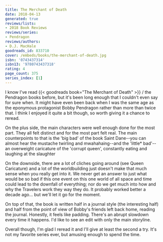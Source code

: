 ```yaml
---
title: The Merchant of Death
date: 2018-04-13
generated: true
reviews/lists:
- 2018 Book Reviews
reviews/series:
- Pendragon
reviews/authors:
- D.J. MacHale
goodreads_id: 833710
cover: /embeds/books/the-merchant-of-death.jpg
isbn: '0743437314'
isbn13: '9780743437318'
rating: 4
page_count: 375
series_index: [1]
---
```

I know I've read {{< goodreads book="The Merchant of Death" >}} / the Pendragon books before, but it's been long enough that I couldn't even say for sure when. It might have even been back when I was the same age as the eponymous protagonist Bobby Pendragon rather than more than twice that. I think I enjoyed it quite a bit though, so worth giving it a chance to reread.  

On the plus side, the main characters were well enough done for the most part. They all felt distinct and for the most part felt real. The main counterpoints to that is the 'big bad' of the book Saint Dane--you can almost hear the mustache twirling and mwahahaing--and the 'little* bad'--an overweight caricature of the 'corrupt queen', constantly eating and laughing at the slaughter  

<!--more-->

On the downside, there are a lot of cliches going around (see Queen Caricature) and a lot of the worldbuilding just doesn't make that much sense when you really get into it. We never get an answer to just what would be so bad if this one event on this one world of all space and time could lead to the downfall of everything; nor do we get much into how and why the Travelers work they way they do. It probably worked better a decade ago... but we'll let it go for the moment.  

On top of that, the book is written half in a journal style (the interesting half) and half from the point of view of Bobby's friends left back home, reading the journal. Honestly, it feels like padding. There's an abrupt slowdown every time it happens. I'd like to see an edit with only the main storyline.  

Overall though, I'm glad I reread it and I'll give at least the second a try. It's not my favorite series ever, but amusing enough to spend the time.